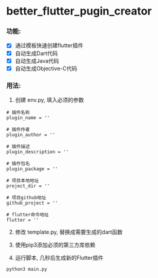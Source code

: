 # better_flutter_pugin_creator

### 功能: 
- [x] 通过模板快速创建flutter插件
- [x] 自动生成Dart代码
- [x] 自动生成Java代码
- [x] 自动生成Objective-C代码

### 用法: 
 1. 创建 env.py, 填入必须的参数
```python3
# 插件名称
plugin_name = ''

# 插件作者
plugin_author = ''

# 插件描述
plugin_description = ''

# 插件包名
plugin_package = ''

# 项目本地地址
project_dir = ''

# 项目github地址
github_project = ''

# flutter命令地址
flutter = ''
```

 2. 修改 template.py, 替换成需要生成的dart函数

 3. 使用pip3添加必须的第三方库依赖
    
 4. 运行脚本, 几秒后生成新的Flutter插件
```python3
python3 main.py
```